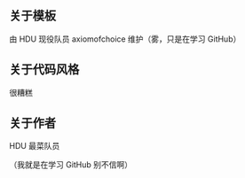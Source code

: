 ## 关于模板

由 HDU 现役队员 axiomofchoice 维护（雾，只是在学习 GitHub）

## 关于代码风格

很糟糕

## 关于作者

HDU 最菜队员

（我就是在学习 GitHub 别不信啊）
